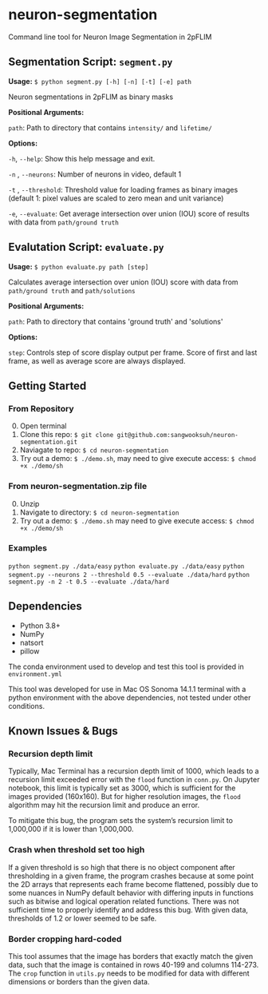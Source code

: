 # neuron-segmentation
Command line tool for Neuron Image Segmentation in 2pFLIM

## Segmentation Script: `segment.py`

**Usage:** `$ python segment.py [-h] [-n] [-t] [-e] path`

Neuron segmentations in 2pFLIM as binary masks

**Positional Arguments:**

  `path`:               Path to directory that contains `intensity/` and `lifetime/`

**Options:**

  `-h`, `--help`:         Show this help message and exit.
  
  `-n` , `--neurons`:     Number of neurons in video, default 1
  
  `-t` , `--threshold`:   Threshold value for loading frames as binary images (default 1: pixel values are scaled to zero mean and unit variance)
                     
  `-e`, `--evaluate`:     Get average intersection over union (IOU) score of results with data from `path/ground truth`

## Evalutation  Script: `evaluate.py`

**Usage:** `$ python evaluate.py path [step]`

Calculates average intersection over union (IOU) score with data from `path/ground truth` and  `path/solutions`

**Positional Arguments:**

  `path`:               Path to directory that contains 'ground truth' and 'solutions'

**Options:**

  `step`: Controls step of score display output per frame. Score of first and last frame, as well as average score are always displayed.

## Getting Started

### From Repository
0. Open terminal
1. Clone this repo: `$ git clone git@github.com:sangwooksuh/neuron-segmentation.git`
2. Naviagate to repo: `$ cd neuron-segmentation`
3. Try out a demo: `$ ./demo.sh`, may need to give execute access: `$ chmod +x ./demo/sh`

### From neuron-segmentation.zip file
0. Unzip
1. Navigate to directory: `$ cd neuron-segmentation`
2. Try out a demo: `$ ./demo.sh` may need to give execute access: `$ chmod +x ./demo/sh`

### Examples

`python segment.py ./data/easy`
`python evaluate.py ./data/easy`
`python segment.py --neurons 2 --threshold 0.5 --evaluate ./data/hard`
`python segment.py -n 2 -t 0.5 --evaluate ./data/hard`

## Dependencies
 - Python 3.8+
 - NumPy
 - natsort
 - pillow

The conda environment used to develop and test this tool is provided in `environment.yml`

This tool was developed for use in Mac OS Sonoma 14.1.1 terminal with a python environment with the above dependencies, not tested under other conditions.

## Known Issues & Bugs

### Recursion depth limit

Typically, Mac Terminal has a recursion depth limit of 1000, which leads to a recursion limit exceeded error with the `flood` function in `conn.py`. On Jupyter notebook, this limit is typically set as 3000, which is sufficient for the images provided (160x160). But for higher resolution images, the `flood` algorithm may hit the recursion limit and produce an error.


To mitigate this bug, the program sets the system’s recursion limit to 1,000,000 if it is lower than 1,000,000. 

### Crash when threshold set too high

If a given threshold is so high that there is no object component after thresholding in a given frame, the program crashes because at some point the 2D arrays that represents each frame become flattened, possibly due to some nuances in NumPy default behavior with differing inputs in functions such as bitwise and logical operation related functions. There was not sufficient time to properly identify and address this bug. With given data, thresholds of 1.2 or lower seemed to be safe.

### Border cropping hard-coded

This tool assumes that the image has borders that exactly match the given data, such that the image is contained in rows 40-199 and columns 114-273. The `crop` function in `utils.py` needs to be modified for data with different dimensions or borders than the given data.


